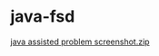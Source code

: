 # java-fsd
[java assisted problem screenshot.zip](https://github.com/alwarvaidehi/java-fsd/files/12700510/java.assisted.problem.screenshot.zip)
